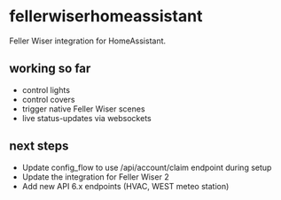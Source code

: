 # fellerwiserhomeassistant
Feller Wiser integration for HomeAssistant. 
## working so far
- control lights
- control covers
- trigger native Feller Wiser scenes
- live status-updates via websockets
## next steps
- Update config_flow to use /api/account/claim endpoint during setup
- Update the integration for Feller Wiser 2
- Add new API 6.x endpoints (HVAC, WEST meteo station)
